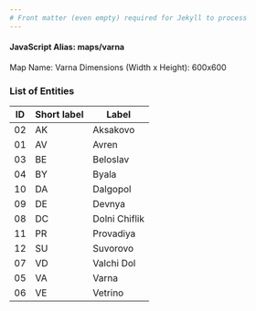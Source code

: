 ```yaml
---
# Front matter (even empty) required for Jekyll to process
---
```


#### JavaScript Alias: maps/varna

Map Name: Varna
Dimensions (Width x Height): 600x600





### List of Entities

ID | Short label | Label
---|---|---|
02|AK|Aksakovo
01|AV|Avren
03|BE|Beloslav
04|BY|Byala
10|DA|Dalgopol
09|DE|Devnya
08|DC|Dolni Chiflik
11|PR|Provadiya
12|SU|Suvorovo
07|VD|Valchi Dol
05|VA|Varna
06|VE|Vetrino

